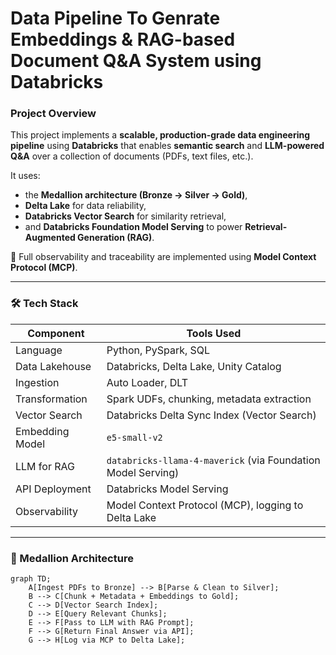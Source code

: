 # Data Pipeline To Genrate Embeddings & RAG-based Document Q&A System using Databricks

### Project Overview

This project implements a **scalable, production-grade data engineering pipeline** using **Databricks** that enables **semantic search** and **LLM-powered Q&A** over a collection of documents (PDFs, text files, etc.).

It uses:
- the **Medallion architecture (Bronze → Silver → Gold)**,
- **Delta Lake** for data reliability,
- **Databricks Vector Search** for similarity retrieval,
- and **Databricks Foundation Model Serving** to power **Retrieval-Augmented Generation (RAG)**.

🧪 Full observability and traceability are implemented using **Model Context Protocol (MCP)**.

---

### 🛠️ Tech Stack

| Component              | Tools Used                                                                 |
|------------------------|----------------------------------------------------------------------------|
| Language               | Python, PySpark, SQL                                                       |
| Data Lakehouse         | Databricks, Delta Lake, Unity Catalog                                      |
| Ingestion              | Auto Loader, DLT                                                           |
| Transformation         | Spark UDFs, chunking, metadata extraction                                  |
| Vector Search          | Databricks Delta Sync Index (Vector Search)                                |
| Embedding Model        | `e5-small-v2`                                                              |
| LLM for RAG            | `databricks-llama-4-maverick` (via Foundation Model Serving)               |
| API Deployment         | Databricks Model Serving                                                   |
| Observability          | Model Context Protocol (MCP), logging to Delta Lake                        |

---

### 🧱 Medallion Architecture

```mermaid
graph TD;
    A[Ingest PDFs to Bronze] --> B[Parse & Clean to Silver];
    B --> C[Chunk + Metadata + Embeddings to Gold];
    C --> D[Vector Search Index];
    D --> E[Query Relevant Chunks];
    E --> F[Pass to LLM with RAG Prompt];
    F --> G[Return Final Answer via API];
    G --> H[Log via MCP to Delta Lake];
